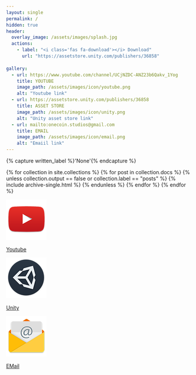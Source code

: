 ```yaml
---
layout: single
permalink: /
hidden: true
header:
  overlay_image: /assets/images/splash.jpg
  actions:
    - label: "<i class='fas fa-download'></i> Download"
      url: "https://assetstore.unity.com/publishers/36858"

gallery:
  - url: https://www.youtube.com/channel/UCjNZDC-ANZ23b6Qakv_1Yog
    title: YOUTUBE
    image_path: /assets/images/icon/youtube.png
    alt: "Youtube link"
  - url: https://assetstore.unity.com/publishers/36858
    title: ASSET STORE
    image_path: /assets/images/icon/unity.png
    alt: "Unity asset store link"
  - url: mailto:onecoin.studios@gmail.com
    title: EMAIL
    image_path: /assets/images/icon/email.png
    alt: "Emaiil link"
---
```


{% capture written_label %}'None'{% endcapture %}

{% for collection in site.collections %}
  {% for post in collection.docs %}
    {% unless collection.output == false or collection.label == "posts" %}
      {% include archive-single.html %}
    {% endunless %}
  {% endfor %}
{% endfor %}

<a class="card" style="width: 18rem" href="https://www.youtube.com/channel/UCjNZDC-ANZ23b6Qakv_1Yog">
  <img src="/assets/images/icon/youtube.png" class="card-img-top" alt="Youtube">
  <div class="card-body">
    <p class="card-title">Youtube</p>
  </div>
</a>

<a class="card" style="width: 18rem" href="https://assetstore.unity.com/publishers/36858">
  <img src="/assets/images/icon/unity.png" class="card-img-top" alt="Unity">
  <div class="card-body">
    <p class="card-title">Unity</p>
  </div>
</a>

<a class="card" style="width: 18rem" href="mailto:onecoin.studios@gmail.com">
  <img src="/assets/images/icon/email.png" class="card-img-top" alt="EMail">
  <div class="card-body">
    <p class="card-title">EMail</p>
  </div>
</a>